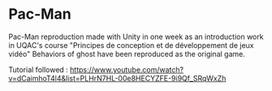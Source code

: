 # Pac-Man
Pac-Man reproduction made with Unity in one week as an introduction work in UQAC's course "Principes de conception et de développement de jeux vidéo"
Behaviors of ghost have been reproduced as the original game.

Tutorial followed : https://www.youtube.com/watch?v=dCaimhoT4l4&list=PLHrN7HL-00e8HECYZFE-9i9Qf_SRqWxZh
